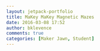 ```yaml
---
layout: jetpack-portfolio
title: MaKey MaKey Magnetic Mazes
date: 2016-03-08 17:52
author: bklevence
comments: true
categories: [Maker Jawn, Student]
---
```


